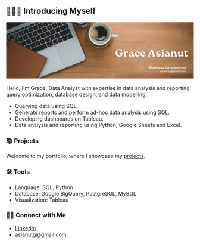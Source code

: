 ## 🙋🏻‍♀️ Introducing Myself

![Brown and Gray Simple Personal LinkedIn Banner](https://github.com/GraceAsianut/Assets/blob/main/Banner1.png)

Hello, I'm Grace. Data Analyst with expertise in data analysis and reporting, query optimization, database design, and data modelling. 

- Querying data using SQL.
- Generate reports and perform ad-hoc data analysis using SQL.
- Developing dashboards on Tableau.
- Data analysis and reporting using Python, Google Sheets and Excel.

### 📚 Projects

Welcome to my portfolio, where I showcase my [projects](https://github.com/GraceAsianut/Portfolio-Guide/blob/main/README.md).

### 🛠️ Tools

- Language: SQL, Python
- Database: Google BigQuery, PostgreSQL, MySQL
- Visualization: Tableau

### 👋🏻 Connect with Me

- [LinkedIn](https://www.linkedin.com/in/grace-asianut-9671a318b/)
- asianutg@gmail.com
